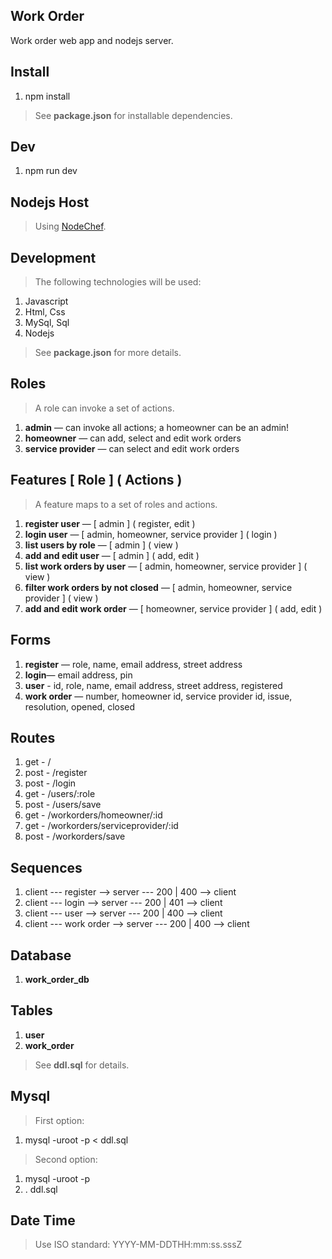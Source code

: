 Work Order
----------
Work order web app and nodejs server.

Install
-------
1. npm install
>See **package.json** for installable dependencies.

Dev
---
1. npm run dev

Nodejs Host
-----------
>Using [NodeChef](https://www.nodechef.com/nodejs-hosting).

Development
-----------
>The following technologies will be used:
1. Javascript
2. Html, Css
3. MySql, Sql
4. Nodejs
>See **package.json** for more details.

Roles
-----
>A role can invoke a set of actions.
1. **admin** — can invoke all actions; a homeowner can be an admin!
2. **homeowner** — can add, select and edit work orders
3. **service provider** — can select and edit work orders

Features [ Role ] ( Actions )
-----------------------------
>A feature maps to a set of roles and actions.
1. **register user** — [ admin ] ( register, edit )
2. **login user** — [ admin, homeowner, service provider ] ( login )
3. **list users by role** — [ admin ] ( view )
4. **add and edit user** — [ admin ] ( add, edit )
5. **list work orders by user** — [ admin, homeowner, service provider ] ( view )
6. **filter work orders by not closed** — [ admin, homeowner, service provider ] ( view )
7. **add and edit work order** — [ homeowner, service provider ] ( add, edit )

Forms
-----
1. **register** — role, name, email address, street address
2. **login**— email address, pin
3. **user** - id, role, name, email address, street address, registered
4. **work order** — number, homeowner id, service provider id, issue, resolution, opened, closed

Routes
------
1. get  - /
2. post - /register
3. post - /login
4. get  - /users/:role
5. post - /users/save
6. get  - /workorders/homeowner/:id
7. get  - /workorders/serviceprovider/:id
8. post - /workorders/save

Sequences
---------
1. client --- register --> server --- 200 | 400 --> client
2. client --- login --> server --- 200 | 401 --> client
3. client --- user --> server --- 200 | 400 --> client
4. client --- work order --> server --- 200 | 400 --> client

Database
--------
1. **work_order_db**

Tables
------
1. **user**
2. **work_order**
>See **ddl.sql** for details.

Mysql
-----
>First option:
1. mysql -uroot -p < ddl.sql
>Second option:
1. mysql -uroot -p
2. \. ddl.sql

Date Time
---------
>Use ISO standard: YYYY-MM-DDTHH:mm:ss.sssZ